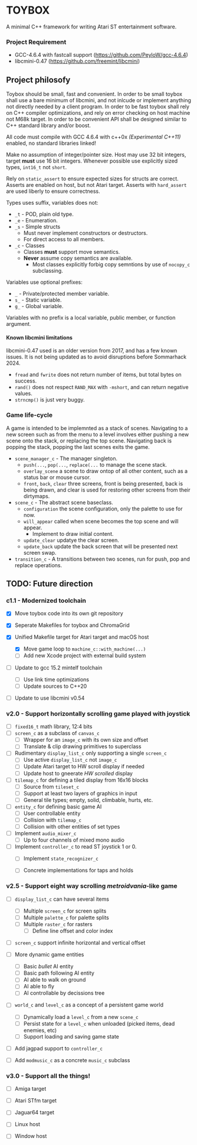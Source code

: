 # TOYBOX

A minimal C++ framework for writing Atari ST entertainment software.

### Project Requirement

* GCC-4.6.4 with fastcall support (https://github.com/PeyloW/gcc-4.6.4)
* libcmini-0.47 (https://github.com/freemint/libcmini)

## Project philosofy

Toybox should be small, fast and convenient. In order to be small toybox shall use a bare minimum of libcmini, and not inlcude or implement anything not directly needed by a client program. In order to be fast toybox shall rely on C++ compiler optimizations, and rely on error checking on host machine not M68k target. In order to be convenient API shall be designed similar to C++ standard library and/or boost.

All code must compile with GCC 4.6.4 with c++0x _(Experimental C++11)_ enabled, no standard libraries linked!

Make no assumption of integer/pointer size. Host may use 32 bit integers, target **must** use 16 bit integers. Whenever possible use explicitly sized types, `int16_t` not `short`.

Rely on `static_assert` to ensure expected sizes for structs are correct. Asserts are enabled on host, but not Atari target. Asserts with `hard_assert` are used liberly to ensure correctness.
    
Types uses suffix, variables does not:

* `_t` - POD, plain old type.
* `_e` - Enumeration.
* `_s` - Simple structs
    * Must never implement constructors or destructors.
    * For direct access to all members.
* `_c` - Classes
    * Classes **must** support move semantics.
    * **Never** assume copy semantics are available.
        * Most classes explicitly forbig copy semntions by use of `nocopy_c` subclassing.

Variables use optional prefixes:

* `_` - Private/protected member variable.
* `s_` - Static variable.
* `g_` - Global variable.

Variables with no prefix is a local variable, public member, or function argument.


#### Known libcmini limitations

libcmini-0.47 used is an older version from 2017, and has a few known issues. It is not being updated as to avoid disruptions before Sommarhack 2024.

* `fread` and `fwrite` does not return number of items, but total bytes on success.
* `rand()` does not respect `RAND_MAX` with `-mshort`, and can return negative values.
* `strncmp()` is just very buggy.


### Game life-cycle

A game is intended to be implemnted as a stack of scenes. Navigating to a new screen such as from the menu to a level involves either pushing a new scene onto the stack, or replacing the top scene. Navigating back is popping the stack, popping the last scenes exits the game.

* `scene_manager_c` - The manager singleton.
    * `push(...`, `pop(...`, `replace(...` to manage the scene stack.
    * `overlay_scene` a scene to draw ontop of all other content, such as a status bar or mouse cursor.
    * `front`, `back`, `clear` three screens, front is being presented, back is being drawn, and clear is used for restoring other screens from their dirtymaps.
* `scene_c` - The abstract scene baseclass.
    * `configuration` the scene configuration, only the palette to use for now.
    * `will_appear` called when scene becomes the top scene and will appear.
        * Implement to draw initial content.
    * `update_clear` updatye the clear screen.
    * `update_back` update the back screen that will be presented next screen swap.
* `transition_c` - A transitions between two scenes, run for push, pop and replace operations.
    
    
## TODO: Future direction

### c1.1 - Modernized toolchain
- [x] Move toybox code into its own git repository
- [x] Seperate Makefiles for toybox and ChromaGrid
- [x] Unified Makefile target for Atari target and macOS host
    - [x] Move game loop to `machine_c::with_machine(...)`
    - [ ] Add new Xcode project with external build system
- [ ] Update to gcc 15.2 mintelf toolchain
    - [ ] Use link time optimizations
    - [ ] Update sources to C++20
- [ ] Update to use libcmini v0.54


### v2.0 - Support horizontally scrolling game played with joystick
- [ ] `fixed16_t` math library, 12:4 bits
- [ ] `screen_c` as a subclass of `canvas_c`
    - [ ] Wrapper for an `image_c` with its own size and offset
    - [ ] Translate & clip drawing primitives to superclass
- [ ] Rudimentary `display_list_c` only supporting a single `screen_c`
    - [ ] Use active `display_list_c` not `image_c`
    - [ ] Update Atari target to HW scroll display if needed
    - [ ] Update host to gneerate _HW scrolled_ display
- [ ] `tilemap_c` for defining a tiled display from 16x16 blocks
    - [ ] Source from `tileset_c`
    - [ ] Support at least two layers of graphics in input
    - [ ] General tile types; empty, solid, climbable, hurts, etc.
- [ ] `entity_c` for defining basic game AI
    - [ ] User controllable entity
    - [ ] Collision with `tilemap_c`
    - [ ] Collision with other entities of set types
- [ ] Implement `audio_mixer_c`
    - [ ] Up to four channels of mixed mono audio
- [ ] Implement `controller_c` to read ST joystick 1 or 0.
    - [ ] Implement `state_recognizer_c`
    - [ ] Concrete implementations for taps and holds


### v2.5 - Support eight way scrolling _metroidvania_-like game
- [ ] `display_list_c` can have several items
    - [ ] Multiple `screen_c` for screen splits
    - [ ] Multiple `palette_c` for palette splits
    - [ ] Multiple `raster_c` for rasters
        - [ ] Define line offset and color index
- [ ] `screen_c` support infinite horizontal and vertical offset
- [ ] More dynamic game entities
    - [ ] Basic _bullet_ AI entity
    - [ ] Basic path following AI entity
    - [ ] AI able to walk on ground
    - [ ] AI able to fly
    - [ ] AI controllable by decissions tree
- [ ] `world_c` and `level_c` as a concept of a persistent game world
    - [ ] Dynamically load a `level_c` from a new `scene_c`
    - [ ] Persist state for a `level_c` when unloaded (picked items, dead enemies, etc)
    - [ ] Support loading and saving game state
- [ ] Add jagpad support to `controller_c`
- [ ] Add `modmusic_c` as a concrete `music_c` subclass
    

### v3.0 - Support all the things!
- [ ] Amiga target
- [ ] Atari STfm target
- [ ] Jaguar64 target
- [ ] Linux host
- [ ] Window host

